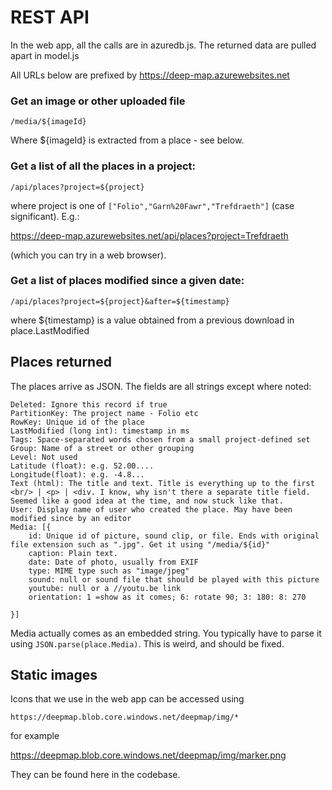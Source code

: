# REST API


In the web app, all the calls are in azuredb.js. The returned data are pulled apart in model.js

All URLs below are prefixed by https://deep-map.azurewebsites.net


### Get an image or other uploaded file

	/media/${imageId}

Where ${imageId} is extracted from a place - see below.

### Get a list of all the places in a project:

	/api/places?project=${project}

where project is one of `["Folio","Garn%20Fawr","Trefdraeth"]`
(case significant). E.g.:

https://deep-map.azurewebsites.net/api/places?project=Trefdraeth

(which you can try in a web browser).

### Get a list of places modified since a given date:

	/api/places?project=${project}&after=${timestamp}

where ${timestamp} is a value obtained from a previous download in place.LastModified

## Places returned

The places arrive as JSON. The fields are all strings except where noted:

	Deleted: Ignore this record if true
	PartitionKey: The project name - Folio etc
	RowKey: Unique id of the place
	LastModified (long int): timestamp in ms
	Tags: Space-separated words chosen from a small project-defined set
	Group: Name of a street or other grouping
	Level: Not used
	Latitude (float): e.g. 52.00....
	Longitude(float): e.g. -4.8...
	Text (html): The title and text. Title is everything up to the first <br/> | <p> | <div. I know, why isn't there a separate title field. Seemed like a good idea at the time, and now stuck like that.
	User: Display name of user who created the place. May have been modified since by an editor
	Media: [{
		id: Unique id of picture, sound clip, or file. Ends with original file extension such as ".jpg". Get it using "/media/${id}"
		caption: Plain text.
		date: Date of photo, usually from EXIF
		type: MIME type such as "image/jpeg"
		sound: null or sound file that should be played with this picture
		youtube: null or a //youtu.be link 
		orientation: 1 =show as it comes; 6: rotate 90; 3: 180: 8: 270
		
	}]

Media actually comes as an embedded string. You typically have to parse it using `JSON.parse(place.Media)`. This is weird, and should be fixed.
	

## Static images

Icons that we use in the web app can be accessed using

    https://deepmap.blob.core.windows.net/deepmap/img/*

for example

https://deepmap.blob.core.windows.net/deepmap/img/marker.png

They can be found here in the codebase.